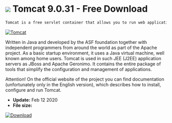 # ![](https://cdn.softexe.net/static/icon/win.gif) Tomcat 9.0.31 - Free Download

```sh
Tomcat is a free servlet container that allows you to run web applications created in JSP (Java Server Pages) and Java Servlets technologies.
```
[![Tomcat](https:https://tse4.mm.bing.net/th?id=OIP.HbkQgnQk5aoBx3Nu1BGUuQHaFU&pid=Api)](https://softexe.net/win/development-it/server/tomcat:heRR.html)

Written in Java and developed by the ASF foundation together with independent programmers from around the world as part of the Apache project. As a basic startup environment, it uses a Java virtual machine, well known among home users. Tomcat is used in such JEE (J2EE) application servers as JBoss and Apache Geronimo. It contains the entire package of tools that simplify the configuration and management of applications.
 
 Attention!
 On the official website of the project you can find documentation (unfortunately only in the English version), which describes how to install, configure and run Tomcat.


- **Update:** Feb 12 2020
- **File size:** 

[![Download](https://cdn.softexe.net/static/img/download.png)](https://softexe.net/win/development-it/server/tomcat:heRR.html)

